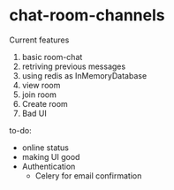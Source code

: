 # chat-room-channels
Current features
1. basic room-chat
2. retriving previous messages
3. using redis as InMemoryDatabase
4. view room
5. join room
6. Create room
7. Bad UI

to-do:
* online status
* making UI good
* Authentication
  * Celery for email confirmation


